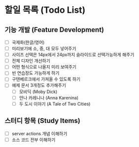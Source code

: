 # 할일 목록 (Todo List)

## 기능 개발 (Feature Development)

- [ ] 국제화(한글/영어)
- [ ] 미리보기에 소, 중, 대 모두 넣어주기
- [ ] 사이즈 선택은 14px에서 24px까지 슬라이드로 선택가능하게 해주기
- [ ] 전체 디자인 개선하기
- [ ] 어떤 형식으로 나올지 미리 보여주기
- [ ] 빈 연습장도 가능하게 하기
- [ ] 구텐베르크에서 가져올 수 있도록 하기
- [ ] 예제 문서 3개정도 추가해주기
  - [ ] 모비딕 (Moby Dick)
  - [ ] 안나 카레니나 (Anna Karenina)
  - [ ] 두 도시 이야기 (A Tale of Two Cities)

## 스터디 항목 (Study Items)

- [ ] server actions 개념 이해하기
- [ ] 소스 코드 전부 이해하기